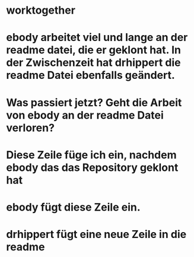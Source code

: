 # worktogether
# ebody arbeitet viel und lange an der readme datei, die er geklont hat. In der Zwischenzeit hat drhippert die readme Datei ebenfalls geändert.
# Was passiert jetzt? Geht die Arbeit von ebody an der readme Datei verloren?
# Diese Zeile füge ich ein, nachdem ebody das das Repository geklont hat
# ebody fügt diese Zeile ein.
# drhippert fügt eine neue Zeile in die readme
